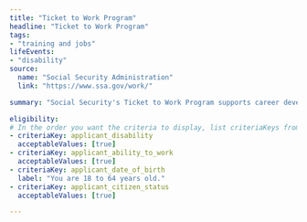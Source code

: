 ```yaml
---
title: "Ticket to Work Program"
headline: "Ticket to Work Program"
tags: 
- "training and jobs"
lifeEvents: 
- "disability"
source:
  name: "Social Security Administration"
  link: "https://www.ssa.gov/work/"

summary: "Social Security's Ticket to Work Program supports career development for Social Security disability beneficiaries age 18 through 64 who want to work."

eligibility:
# In the order you want the criteria to display, list criteriaKeys from the csv here, each followed by a comma-separated list of which values indicate eligibility for that criteria. Wrap individual values in quotes if they have inner commas.
- criteriaKey: applicant_disability
  acceptableValues: [true]
- criteriaKey: applicant_ability_to_work
  acceptableValues: [true]
- criteriaKey: applicant_date_of_birth
  label: "You are 18 to 64 years old."
- criteriaKey: applicant_citizen_status
  acceptableValues: [true]

---
```

